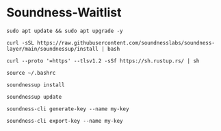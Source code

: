 # Soundness-Waitlist

```
sudo apt update && sudo apt upgrade -y
```
```
curl -sSL https://raw.githubusercontent.com/soundnesslabs/soundness-layer/main/soundnessup/install | bash
```
```
curl --proto '=https' --tlsv1.2 -sSf https://sh.rustup.rs/ | sh
```
```
source ~/.bashrc
```
```
soundnessup install
```
```
soundnessup update
```
```
soundness-cli generate-key --name my-key
```
```
soundness-cli export-key --name my-key
